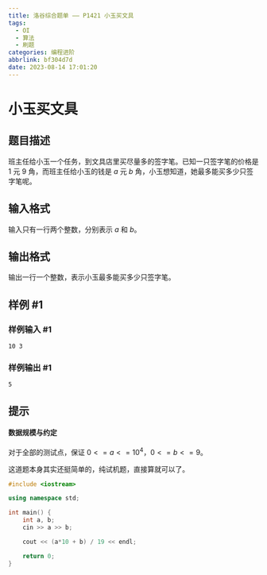 ```yaml
---
title: 洛谷综合题单 —— P1421 小玉买文具
tags:
  - OI
  - 算法
  - 刷题
categories: 编程进阶
abbrlink: bf304d7d
date: 2023-08-14 17:01:20
---
```


# 小玉买文具

## 题目描述

班主任给小玉一个任务，到文具店里买尽量多的签字笔。已知一只签字笔的价格是 $1$ 元 $9$ 角，而班主任给小玉的钱是 $a$ 元 $b$ 角，小玉想知道，她最多能买多少只签字笔呢。

## 输入格式

输入只有一行两个整数，分别表示 $a$ 和 $b$。

## 输出格式

输出一行一个整数，表示小玉最多能买多少只签字笔。

## 样例 #1

### 样例输入 #1

```
10 3
```

### 样例输出 #1

```
5
```

## 提示

#### 数据规模与约定

对于全部的测试点，保证 $0 <= a <= 10^4$，$0 <= b <= 9$。

<!-- more -->

这道题本身其实还挺简单的，纯试机题，直接算就可以了。

```cpp
#include <iostream>

using namespace std;

int main() {
    int a, b;
    cin >> a >> b;

    cout << (a*10 + b) / 19 << endl;

    return 0;
}
```